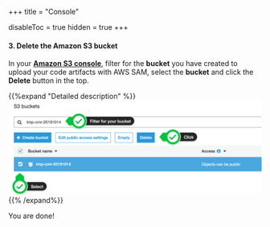 +++
title = "Console"

disableToc = true
hidden = true
+++

#### 3. Delete the Amazon S3 bucket

In your **[Amazon S3 console](https://s3.console.aws.amazon.com/s3/home?#)**, filter for the **bucket** you have created to upload your code artifacts with AWS SAM, select the **bucket** and click the **Delete** button in the top.

{{%expand "Detailed description" %}}
![Step 1](step-1-console.png)
{{% /expand%}}



You are done!

